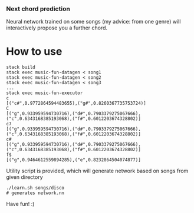 ### Next chord prediction

Neural network trained on some songs (my advice: from one genre)
will interactively propose you a further chord.


# How to use

```
stack build
stack exec music-fun-datagen < song1
stack exec music-fun-datagen < song2
stack exec music-fun-datagen < song3
...
stack exec music-fun-executor
c
[("c#",0.9772864594483655),("g#",0.8260367735753724)]
C
[("g",0.933959594730716),("d#",0.7903379275067666),("c",0.6343168385193068),("f#",0.6012203674328802)]
c7
[("g",0.933959594730716),("d#",0.7903379275067666),("c",0.6343168385193068),("f#",0.6012203674328802)]
c#
[("g",0.933959594730716),("d#",0.7903379275067666),("c",0.6343168385193068),("f#",0.6012203674328802)]
f$
[("g",0.9464612559894285),("e",0.8232864504074877)]
```

Utility script is provided, which will generate network based on songs from given directory

```
./learn.sh songs/disco
# generates network.nn
```

Have fun! :)
